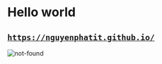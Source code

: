 # Hello world

<code>https://nguyenphatit.github.io/</code>
---
![not-found](https://user-images.githubusercontent.com/25240625/216242386-0314b848-faa0-4707-b30c-577387696d9f.gif)
